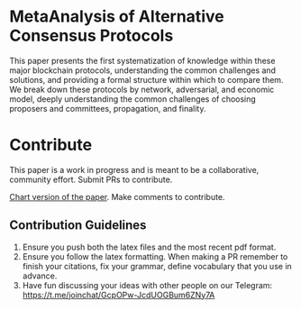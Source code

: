 # MetaAnalysis of Alternative Consensus Protocols

This paper presents the first systematization of knowledge within these major blockchain protocols, understanding the common challenges and solutions, and providing a formal structure within which to compare them. We break down these protocols by network, adversarial, and economic model, deeply understanding the common challenges of choosing proposers and committees, propagation, and finality. 

# Contribute 

This paper is a work in progress and is meant to be a collaborative, community effort. Submit PRs to contribute.

[Chart version of the paper](https://docs.google.com/spreadsheets/d/1IW5AuFQtL4z34HgIZrqpcVfZPnOiifsc3xmA9KIef6I/edit?usp=sharing). Make comments to contribute. 

##  Contribution Guidelines
1. Ensure you push both the latex files and the most recent pdf format.
2. Ensure you follow the latex formatting. When making a PR remember to finish your citations, fix your grammar, define vocabulary that you use in advance. 
3. Have fun discussing your ideas with other people on our Telegram:  https://t.me/joinchat/GcpOPw-JcdUOGBum6ZNy7A
